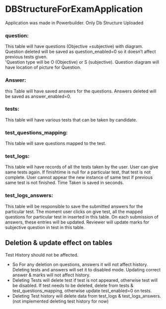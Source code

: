 # DBStructureForExamApplication
Application was made in Powerbuilder. Only Db Structure Uploaded


### question:
This table will have questions (Objective +subjective) with diagram. 
Question deleted will be saved as question_enabled=0 so it doesn’t affect previous tests given.  
'Question type will be O (Objective) or S (subjective). Question diagram will have location of picture for Question.

### Answer: 
this Table will have saved answers for the questions. Answers deleted will be saved as answer_enabled=0.

### tests: 
This table will have various tests that can be taken by candidate. 

### test_questions_mapping:  
This table will save questions mapped to the test.

### test_logs: 
This table will have records of all the tests taken by the user. User can give same tests again. If finishtime is null for a particular test, that test is not complete. User cannot appear the new instance of same test if previous same test is not finished. Time Taken is saved in seconds.
### test_logs_answers: 
This table will be responsible to save the submitted answers for the particular test. The moment user clicks on give test, all the mapped questions for particular test in inserted in this table.  On each submission of answers, these entries will be updated. Reviewer will update marks for subjective question in test in this table.


## Deletion & update effect on tables

Test History should not be affected. 
-	So For any deletion on questions, answers it will not affect history. Deleting tests and answers will set it to disabled mode. Updating correct answer & marks will not affect history.
-	Deleting Tests will delete test if test is not appeared, otherwise test will be disabled.
If test needs to be deleted, delete from tests &  test_questions_mapping, otherwise update test_enabled=0 on tests.
-	Deleting Test history will delete data from test_logs & test_logs_answers. (not implemented deleting test history for now)
